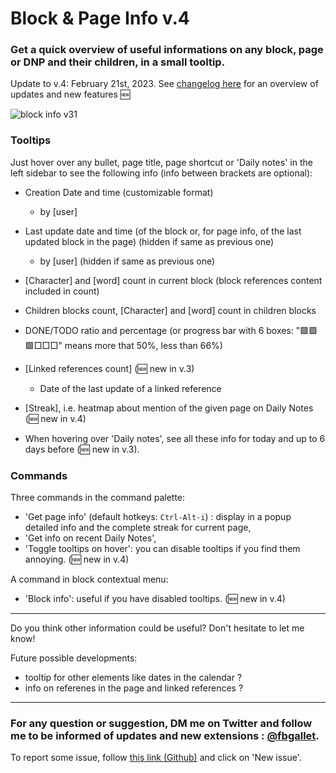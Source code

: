 # Block & Page Info v.4

### Get a quick overview of useful informations on any block, page or DNP and their children, in a small tooltip.

Update to v.4: February 21st, 2023. See [changelog here](https://github.com/fbgallet/roam-extension-stats/blob/main/CHANGELOG.md) for an overview of updates and new features 🆕

![block info v31](https://user-images.githubusercontent.com/74436347/217921183-7e26dd1f-43ca-4bd1-87c4-0b4f0515a5f2.gif)

### Tooltips
Just hover over any bullet, page title, page shortcut or 'Daily notes' in the left sidebar to see the following info (info between brackets are optional):

- Creation Date and time (customizable format)
  - by [user]
- Last update date and time (of the block or, for page info, of the last updated block in the page) (hidden if same as previous one)
  - by [user] (hidden if same as previous one)
- [Character] and [word] count in current block (block references content included in count)
- Children blocks count, [Character] and [word] count in children blocks
- DONE/TODO ratio and percentage (or progress bar with 6 boxes: "🟩🟩🟩□□□" means more that 50%, less than 66%)
- [Linked references count] (🆕 new in v.3)
  - Date of the last update of a linked reference
- [Streak], i.e. heatmap about mention of the given page on Daily Notes (🆕 new in v.4)

- When hovering over 'Daily notes', see all these info for today and up to 6 days before (🆕 new in v.3). 

### Commands
Three commands in the command palette:
- 'Get page info' (default hotkeys: `Ctrl-Alt-i`) : display in a popup detailed info and the complete streak for current page,
- 'Get info on recent Daily Notes',
- 'Toggle tooltips on hover': you can disable tooltips if you find them annoying. (🆕 new in v.4)

A command in block contextual menu:
- 'Block info': useful if you have disabled tooltips. (🆕 new in v.4)

---
Do you think other information could be useful? Don't hesitate to let me know!

Future possible developments:

- tooltip for other elements like dates in the calendar ?
- info on referenes in the page and linked references ?

---

### For any question or suggestion, DM me on **Twitter** and follow me to be informed of updates and new extensions : [@fbgallet](https://twitter.com/fbgallet).
To report some issue, follow [this link (Github)](https://github.com/fbgallet/roam-extension-stats/issues) and click on 'New issue'. 
